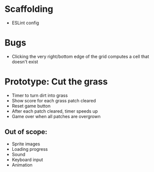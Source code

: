 # Scaffolding

- ESLint config

# Bugs

- Clicking the very right/bottom edge of the grid computes a cell that doesn't exist

# Prototype: Cut the grass

- Timer to turn dirt into grass
- Show score for each grass patch cleared
- Reset game button
- After each patch cleared, timer speeds up
- Game over when all patches are overgrown

## Out of scope:

- Sprite images
- Loading progress
- Sound
- Keyboard input
- Animation
